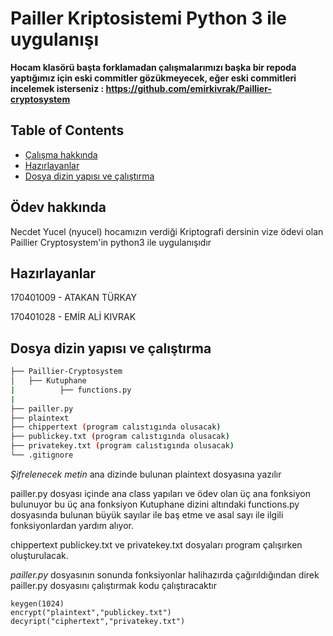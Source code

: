 # Pailler Kriptosistemi Python 3 ile uygulanışı
**Hocam klasörü başta forklamadan çalışmalarımızı başka bir repoda yaptığımız için eski commitler gözükmeyecek, eğer eski commitleri incelemek isterseniz : https://github.com/emirkivrak/Paillier-cryptosystem**
## Table of Contents

- [Çalışma hakkında](#about)
- [Hazırlayanlar](#getting_started)
- [Dosya dizin yapısı ve çalıştırma](#structure)



## Ödev hakkında <a name = "about"></a>

Necdet Yucel (nyucel) hocamızın verdiği Kriptografi dersinin vize ödevi olan Paillier Cryptosystem'in  python3 ile uygulanışıdır

## Hazırlayanlar <a name = "getting_started"></a>

170401009 - ATAKAN TÜRKAY

170401028 - EMİR ALİ KIVRAK


## Dosya dizin yapısı ve çalıştırma<a name = "structure"></a>

```bash
├── Paillier-Cryptosystem
│   ├── Kutuphane
|          ├── functions.py
|
├── pailler.py 
├── plaintext
├── chippertext (program calıstıgında olusacak)
├── publickey.txt (program calıstıgında olusacak)
├── privatekey.txt (program calıstıgında olusacak)
└── .gitignore
```

*Şifrelenecek metin* ana dizinde bulunan plaintext dosyasına yazılır

pailler.py dosyası içinde ana class yapıları ve ödev olan üç ana fonksiyon bulunuyor bu üç ana fonksiyon Kutuphane dizini altındaki functions.py dosyasında bulunan büyük sayılar ile baş etme ve asal sayı ile ilgili fonksiyonlardan yardım alıyor.

chippertext publickey.txt ve privatekey.txt dosyaları program çalışırken oluşturulacak.

*pailler.py* dosyasının sonunda fonksiyonlar halihazırda çağırıldığından direk pailler.py dosyasını çalıştırmak kodu çalıştıracaktır
````
keygen(1024) 
encrypt("plaintext","publickey.txt")
decyript("ciphertext","privatekey.txt")
